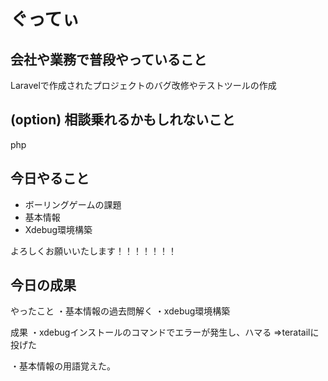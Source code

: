 # ぐってぃ

## 会社や業務で普段やっていること
Laravelで作成されたプロジェクトのバグ改修やテストツールの作成

## (option) 相談乗れるかもしれないこと
php

## 今日やること
- ボーリングゲームの課題
- 基本情報
- Xdebug環境構築

よろしくお願いいたします！！！！！！！

## 今日の成果
やったこと
・基本情報の過去問解く
・xdebug環境構築

成果
・xdebugインストールのコマンドでエラーが発生し、ハマる
⇒teratailに投げた

・基本情報の用語覚えた。
